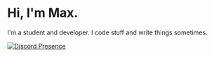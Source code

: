 # Hi, I'm Max.
I'm a student and developer. I code stuff and write things sometimes.

[![Discord Presence](https://lanyard.cnrad.dev/api/311324287086624768)](https://discord.com/users/311324287086624768)
